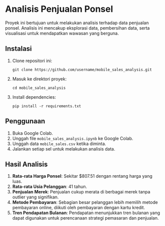 # Analisis Penjualan Ponsel

Proyek ini bertujuan untuk melakukan analisis terhadap data penjualan ponsel. Analisis ini mencakup eksplorasi data, pembersihan data, serta visualisasi untuk mendapatkan wawasan yang berguna.


## Instalasi

1. Clone repositori ini:
    ```
    git clone https://github.com/username/mobile_sales_analysis.git
    ```
2. Masuk ke direktori proyek:
    ```
    cd mobile_sales_analysis
    ```
3. Install dependencies:
    ```
    pip install -r requirements.txt
    ```

## Penggunaan

1. Buka Google Colab.
2. Unggah file `mobile_sales_analysis.ipynb` ke Google Colab.
3. Unggah data `mobile_sales.csv` ketika diminta.
4. Jalankan setiap sel untuk melakukan analisis data.

## Hasil Analisis

1. **Rata-rata Harga Ponsel**: Sekitar $807.51 dengan rentang harga yang luas.
2. **Rata-rata Usia Pelanggan**: 41 tahun.
3. **Penjualan Merek**: Penjualan cukup merata di berbagai merek tanpa outlier yang signifikan.
4. **Metode Pembayaran**: Sebagian besar pelanggan lebih memilih metode pembayaran online, diikuti oleh pembayaran dengan kartu kredit.
5. **Tren Pendapatan Bulanan**: Pendapatan menunjukkan tren bulanan yang dapat digunakan untuk perencanaan strategi pemasaran dan penjualan.


